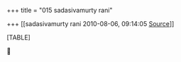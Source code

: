 +++
title = "015 sadasivamurty rani"

+++
[[sadasivamurty rani	2010-08-06, 09:14:05 [Source](https://groups.google.com/g/bvparishat/c/HrzWWGVWESk)]]



[TABLE]



